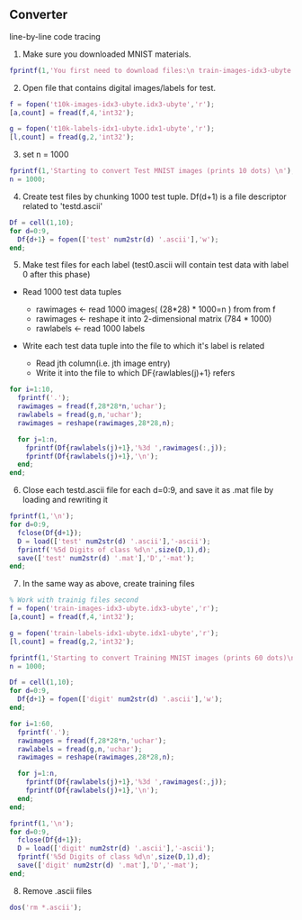 ## Converter

line-by-line code tracing

1. Make sure you downloaded MNIST materials.

```MATLAB
fprintf(1,'You first need to download files:\n train-images-idx3-ubyte.gz\n train-labels-idx1-ubyte.gz\n t10k-images-idx3-ubyte.gz\n t10k-labels-idx1-ubyte.gz\n from http://yann.lecun.com/exdb/mnist/\n and gunzip them \n');
```

2. Open file that contains digital images/labels for test.

```MATLAB
f = fopen('t10k-images-idx3-ubyte.idx3-ubyte','r');
[a,count] = fread(f,4,'int32');

g = fopen('t10k-labels-idx1-ubyte.idx1-ubyte','r');
[l,count] = fread(g,2,'int32');
```

3. set n = 1000

```MATLAB
fprintf(1,'Starting to convert Test MNIST images (prints 10 dots) \n');
n = 1000;
```

4. Create test files by chunking 1000 test tuple. Df(d+1) is a file descriptor related to 'testd.ascii'

```MATLAB
Df = cell(1,10);
for d=0:9,
  Df{d+1} = fopen(['test' num2str(d) '.ascii'],'w');
end;
```

5. Make test files for each label (test0.ascii will contain test data with label 0 after this phase)

* Read 1000 test data tuples
  * rawimages <- read 1000 images( (28*28) * 1000=n ) from from f
  * rawimages <- reshape it into 2-dimensional matrix (784 * 1000)
  * rawlabels <- read 1000 labels

* Write each test data tuple into the file to which it's label is related
  * Read jth column(i.e. jth image entry)
  * Write it into the file to which DF{rawlables(j)+1} refers


```MATLAB
for i=1:10,
  fprintf('.');
  rawimages = fread(f,28*28*n,'uchar');
  rawlabels = fread(g,n,'uchar');
  rawimages = reshape(rawimages,28*28,n);

  for j=1:n,
    fprintf(Df{rawlabels(j)+1},'%3d ',rawimages(:,j));
    fprintf(Df{rawlabels(j)+1},'\n');
  end;
end;
```

6. Close each testd.ascii file for each d=0:9, and save it as .mat file by loading and rewriting it

```MATLAB
fprintf(1,'\n');
for d=0:9,
  fclose(Df{d+1});
  D = load(['test' num2str(d) '.ascii'],'-ascii');
  fprintf('%5d Digits of class %d\n',size(D,1),d);
  save(['test' num2str(d) '.mat'],'D','-mat');
end;
```

7. In the same way as above, create training files

```MATLAB
% Work with trainig files second  
f = fopen('train-images-idx3-ubyte.idx3-ubyte','r');
[a,count] = fread(f,4,'int32');

g = fopen('train-labels-idx1-ubyte.idx1-ubyte','r');
[l,count] = fread(g,2,'int32');

fprintf(1,'Starting to convert Training MNIST images (prints 60 dots)\n');
n = 1000;

Df = cell(1,10);
for d=0:9,
  Df{d+1} = fopen(['digit' num2str(d) '.ascii'],'w');
end;

for i=1:60,
  fprintf('.');
  rawimages = fread(f,28*28*n,'uchar');
  rawlabels = fread(g,n,'uchar');
  rawimages = reshape(rawimages,28*28,n);

  for j=1:n,
    fprintf(Df{rawlabels(j)+1},'%3d ',rawimages(:,j));
    fprintf(Df{rawlabels(j)+1},'\n');
  end;
end;

fprintf(1,'\n');
for d=0:9,
  fclose(Df{d+1});
  D = load(['digit' num2str(d) '.ascii'],'-ascii');
  fprintf('%5d Digits of class %d\n',size(D,1),d);
  save(['digit' num2str(d) '.mat'],'D','-mat');
end;
```

8. Remove .ascii files

```MATLAB
dos('rm *.ascii');
```
